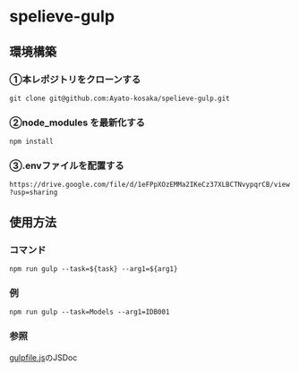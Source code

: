 # spelieve-gulp
## 環境構築
### ①本レポジトリをクローンする
`git clone git@github.com:Ayato-kosaka/spelieve-gulp.git`
### ②node_modules を最新化する
`npm install`
### ③.envファイルを配置する
`https://drive.google.com/file/d/1eFPpXOzEMMa2IKeCz37XLBCTNvypqrCB/view?usp=sharing`

## 使用方法
### コマンド
`npm run gulp --task=${task} --arg1=${arg1}`
### 例
`npm run gulp --task=Models --arg1=IDB001`
### 参照
[gulpfile.js](https://github.com/Ayato-kosaka/spelieve-gulp/blob/main/gulpfile.js)のJSDoc
